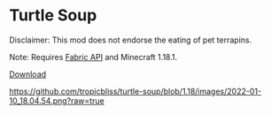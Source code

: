 # Turtle Soup

Disclaimer: This mod does not endorse the eating of pet terrapins.

Note: Requires [Fabric API](https://modrinth.com/mod/fabric-api) and Minecraft 1.18.1.

[Download](https://github.com/tropicbliss/turtle-soup/releases/download/v1.0.0/turtle-soup-1.0.0.jar)

https://github.com/tropicbliss/turtle-soup/blob/1.18/images/2022-01-10_18.04.54.png?raw=true

